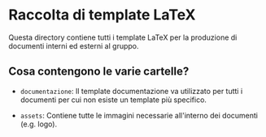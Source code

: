 # Raccolta di template LaTeX

Questa directory contiene tutti i template LaTeX per la
produzione di documenti interni ed esterni al gruppo.

## Cosa contengono le varie cartelle?

- `documentazione`: Il template documentazione va utilizzato
per tutti i documenti per cui non esiste un template più
specifico.

- `assets`: Contiene tutte le immagini necessarie all'interno
dei documenti (e.g. logo).